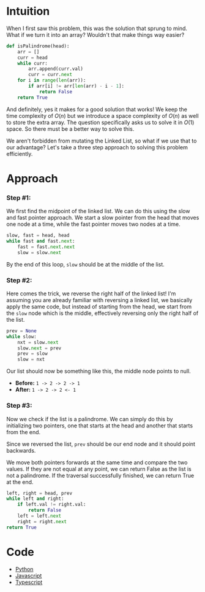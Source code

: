 # Intuition

When I first saw this problem, this was the solution that sprung to mind. What if we turn it into an array? Wouldn't that make things way easier?
```py
def isPalindrome(head):
    arr = []
    curr = head
    while curr:
        arr.append(curr.val)
        curr = curr.next
    for i in range(len(arr)):
        if arr[i] != arr[len(arr) - i - 1]:
            return False
    return True
```
And definitely, yes it makes for a good solution that works! We keep the time complexity of $O(n)$ but we introduce a space complexity of $O(n)$ as well to store the extra array. The question specifically asks us to solve it in $O(1)$ space. So there must be a better way to solve this.

We aren't forbidden from mutating the Linked List, so what if we use that to our advantage? Let's take a three step approach to solving this problem efficiently.

# Approach

### Step #1:

We first find the midpoint of the linked list. We can do this using the slow and fast pointer approach. We start a slow pointer from the head that moves one node at a time, while the fast pointer moves two nodes at a time.
```py
slow, fast = head, head
while fast and fast.next:
    fast = fast.next.next
    slow = slow.next
```
By the end of this loop, `slow` should be at the middle of the list.

### Step #2:

Here comes the trick, we reverse the right half of the linked list! I'm assuming you are already familiar with reversing a linked list, we basically apply the same code, but instead of starting from the head, we start from the `slow` node which is the middle, effectively reversing only the right half of the list.
```py
prev = None
while slow:
    nxt = slow.next
    slow.next = prev
    prev = slow
    slow = nxt
```
Our list should now be something like this, the middle node points to null.

- **Before:** `1 -> 2 -> 2 -> 1`
- **After:** `1 -> 2 -> 2 <- 1`

### Step #3:

Now we check if the list is a palindrome. We can simply do this by initializing two pointers, one that starts at the head and another that starts from the end.

Since we reversed the list, `prev` should be our end node and it should point backwards.

We move both pointers forwards at the same time and compare the two values. If they are not equal at any point, we can return False as the list is not a palindrome. If the traversal successfully finished, we can return True at the end.

```py
left, right = head, prev
while left and right:
    if left.val != right.val:
        return False
    left = left.next
    right = right.next
return True
```

# Code

- [Python](solution.py)
- [Javascript](solution.js)
- [Typescript](solution.ts)